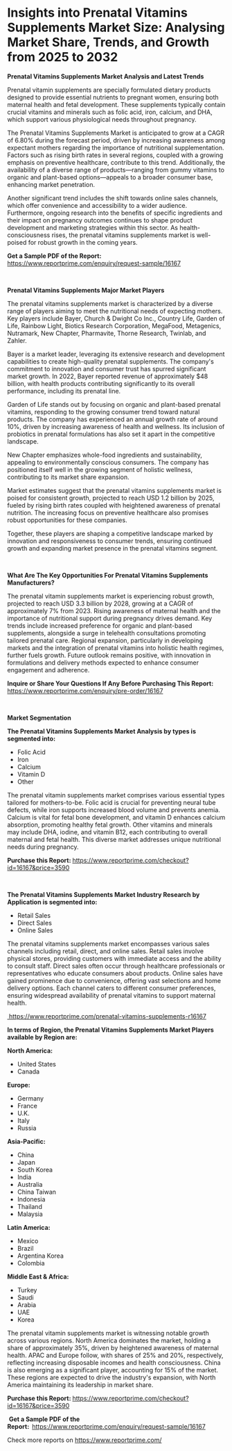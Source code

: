 <p><h1>Insights into Prenatal Vitamins Supplements Market Size: Analysing Market Share, Trends, and Growth from 2025 to 2032</h1></p><p><strong>Prenatal Vitamins Supplements Market Analysis and Latest Trends</strong></p>
<p><p>Prenatal vitamin supplements are specially formulated dietary products designed to provide essential nutrients to pregnant women, ensuring both maternal health and fetal development. These supplements typically contain crucial vitamins and minerals such as folic acid, iron, calcium, and DHA, which support various physiological needs throughout pregnancy.</p><p>The Prenatal Vitamins Supplements Market is anticipated to grow at a CAGR of 6.80% during the forecast period, driven by increasing awareness among expectant mothers regarding the importance of nutritional supplementation. Factors such as rising birth rates in several regions, coupled with a growing emphasis on preventive healthcare, contribute to this trend. Additionally, the availability of a diverse range of products—ranging from gummy vitamins to organic and plant-based options—appeals to a broader consumer base, enhancing market penetration.</p><p>Another significant trend includes the shift towards online sales channels, which offer convenience and accessibility to a wider audience. Furthermore, ongoing research into the benefits of specific ingredients and their impact on pregnancy outcomes continues to shape product development and marketing strategies within this sector. As health-consciousness rises, the prenatal vitamins supplements market is well-poised for robust growth in the coming years.</p></p>
<p><strong>Get a Sample PDF of the Report:&nbsp;</strong> <a href="https://www.reportprime.com/enquiry/request-sample/16167?utm_campaign=2943&utm_medium=2&utm_source=Github&utm_content=ia&utm_term=20032025&utm_id=prenatal-vitamins-supplements">https://www.reportprime.com/enquiry/request-sample/16167</a></p>
<p>&nbsp;</p>
<p><strong>Prenatal Vitamins Supplements Major Market Players</strong></p>
<p><p>The prenatal vitamins supplements market is characterized by a diverse range of players aiming to meet the nutritional needs of expecting mothers. Key players include Bayer, Church & Dwight Co Inc., Country Life, Garden of Life, Rainbow Light, Biotics Research Corporation, MegaFood, Metagenics, Nutramark, New Chapter, Pharmavite, Thorne Research, Twinlab, and Zahler.</p><p>Bayer is a market leader, leveraging its extensive research and development capabilities to create high-quality prenatal supplements. The company's commitment to innovation and consumer trust has spurred significant market growth. In 2022, Bayer reported revenue of approximately $48 billion, with health products contributing significantly to its overall performance, including its prenatal line.</p><p>Garden of Life stands out by focusing on organic and plant-based prenatal vitamins, responding to the growing consumer trend toward natural products. The company has experienced an annual growth rate of around 10%, driven by increasing awareness of health and wellness. Its inclusion of probiotics in prenatal formulations has also set it apart in the competitive landscape.</p><p>New Chapter emphasizes whole-food ingredients and sustainability, appealing to environmentally conscious consumers. The company has positioned itself well in the growing segment of holistic wellness, contributing to its market share expansion.</p><p>Market estimates suggest that the prenatal vitamins supplements market is poised for consistent growth, projected to reach USD 1.2 billion by 2025, fueled by rising birth rates coupled with heightened awareness of prenatal nutrition. The increasing focus on preventive healthcare also promises robust opportunities for these companies.</p><p>Together, these players are shaping a competitive landscape marked by innovation and responsiveness to consumer trends, ensuring continued growth and expanding market presence in the prenatal vitamins segment.</p></p>
<p>&nbsp;</p>
<p><strong>What Are The Key Opportunities For Prenatal Vitamins Supplements Manufacturers?</strong></p>
<p><p>The prenatal vitamin supplements market is experiencing robust growth, projected to reach USD 3.3 billion by 2028, growing at a CAGR of approximately 7% from 2023. Rising awareness of maternal health and the importance of nutritional support during pregnancy drives demand. Key trends include increased preference for organic and plant-based supplements, alongside a surge in telehealth consultations promoting tailored prenatal care. Regional expansion, particularly in developing markets and the integration of prenatal vitamins into holistic health regimes, further fuels growth. Future outlook remains positive, with innovation in formulations and delivery methods expected to enhance consumer engagement and adherence.</p></p>
<p><strong>Inquire or Share Your Questions If Any Before Purchasing This Report:</strong> <a href="https://www.reportprime.com/enquiry/pre-order/16167?utm_campaign=2943&utm_medium=2&utm_source=Github&utm_content=ia&utm_term=20032025&utm_id=prenatal-vitamins-supplements">https://www.reportprime.com/enquiry/pre-order/16167</a></p>
<p>&nbsp;</p>
<p><strong>Market Segmentation</strong></p>
<p><strong>The Prenatal Vitamins Supplements Market Analysis by types is segmented into:</strong></p>
<p><ul><li>Folic Acid</li><li>Iron</li><li>Calcium</li><li>Vitamin D</li><li>Other</li></ul></p>
<p><p>The prenatal vitamin supplements market comprises various essential types tailored for mothers-to-be. Folic acid is crucial for preventing neural tube defects, while iron supports increased blood volume and prevents anemia. Calcium is vital for fetal bone development, and vitamin D enhances calcium absorption, promoting healthy fetal growth. Other vitamins and minerals may include DHA, iodine, and vitamin B12, each contributing to overall maternal and fetal health. This diverse market addresses unique nutritional needs during pregnancy.</p></p>
<p><strong>Purchase this Report:&nbsp;</strong><a href="https://www.reportprime.com/checkout?id=16167&price=3590&utm_campaign=2943&utm_medium=2&utm_source=Github&utm_content=ia&utm_term=20032025&utm_id=prenatal-vitamins-supplements">https://www.reportprime.com/checkout?id=16167&price=3590</a></p>
<p>&nbsp;</p>
<p><strong>The Prenatal Vitamins Supplements Market Industry Research by Application is segmented into:</strong></p>
<p><ul><li>Retail Sales</li><li>Direct Sales</li><li>Online Sales</li></ul></p>
<p><p>The prenatal vitamins supplements market encompasses various sales channels including retail, direct, and online sales. Retail sales involve physical stores, providing customers with immediate access and the ability to consult staff. Direct sales often occur through healthcare professionals or representatives who educate consumers about products. Online sales have gained prominence due to convenience, offering vast selections and home delivery options. Each channel caters to different consumer preferences, ensuring widespread availability of prenatal vitamins to support maternal health.</p></p>
<p><a href="https://www.reportprime.com/prenatal-vitamins-supplements-r16167?utm_campaign=2943&utm_medium=2&utm_source=Github&utm_content=ia&utm_term=20032025&utm_id=prenatal-vitamins-supplements">&nbsp;https://www.reportprime.com/prenatal-vitamins-supplements-r16167</a></p>
<p><strong>In terms of Region, the Prenatal Vitamins Supplements Market Players available by Region are:</strong></p>
<p>
    <p> <strong> North America: </strong>
        <ul>
            <li>United States</li>
            <li>Canada</li>
        </ul>
        </p> 
    <p> <strong> Europe: </strong>
        <ul>
            <li>Germany</li>
            <li>France</li>
            <li>U.K.</li>
            <li>Italy</li>
            <li>Russia</li>
        </ul>
        </p> 
    <p> <strong> Asia-Pacific: </strong>
        <ul>
            <li>China</li>
            <li>Japan</li>
            <li>South Korea</li>
            <li>India</li>
            <li>Australia</li>
            <li>China Taiwan</li>
            <li>Indonesia</li>
            <li>Thailand</li>
            <li>Malaysia</li>
        </ul>
        </p> 
    <p> <strong> Latin America: </strong>
        <ul>
            <li>Mexico</li>
            <li>Brazil</li>
            <li>Argentina Korea</li>
            <li>Colombia</li>
        </ul>
        </p> 
    <p> <strong> Middle East & Africa: </strong>
        <ul>
            <li>Turkey</li>
            <li>Saudi</li>
            <li>Arabia</li>
            <li>UAE</li>
            <li>Korea</li>
        </ul>
    </p>
    </p>
<p><p>The prenatal vitamin supplements market is witnessing notable growth across various regions. North America dominates the market, holding a share of approximately 35%, driven by heightened awareness of maternal health. APAC and Europe follow, with shares of 25% and 20%, respectively, reflecting increasing disposable incomes and health consciousness. China is also emerging as a significant player, accounting for 15% of the market. These regions are expected to drive the industry's expansion, with North America maintaining its leadership in market share.</p></p>
<p><strong>Purchase this Report: </strong><a href="https://www.reportprime.com/checkout?id=16167&price=3590&utm_campaign=2943&utm_medium=2&utm_source=Github&utm_content=ia&utm_term=20032025&utm_id=prenatal-vitamins-supplements">https://www.reportprime.com/checkout?id=16167&price=3590</a></p>
<p>&nbsp;<strong>Get a Sample PDF of the Report:&nbsp;&nbsp;</strong><a href="https://www.reportprime.com/enquiry/request-sample/16167?utm_campaign=2943&utm_medium=2&utm_source=Github&utm_content=ia&utm_term=20032025&utm_id=prenatal-vitamins-supplements">https://www.reportprime.com/enquiry/request-sample/16167</a></p>
<p><strong></strong></p>
<p>Check more reports on <a href="https://www.reportprime.com/?utm_campaign=2943&utm_medium=2&utm_source=Github&utm_content=ia&utm_term=20032025&utm_id=prenatal-vitamins-supplements">https://www.reportprime.com/</a></p>